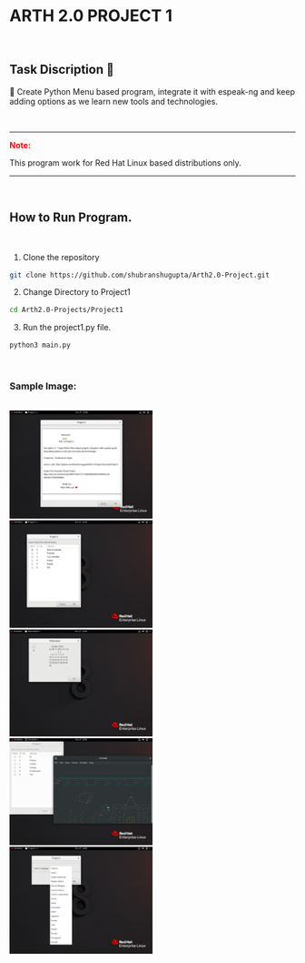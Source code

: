 # ARTH 2.0 PROJECT 1

<br>

## Task Discription 📄

📌 Create Python Menu based program, integrate it with
espeak-ng and keep adding options as we learn new tools and
technologies.

<br>

---

<span style="color:red"><b>Note:</b></span>

This program work for Red Hat Linux based distributions only.

---

<br>

## How to Run Program.

<br>

1. Clone the repository
```bash
git clone https://github.com/shubranshugupta/Arth2.0-Project.git
```

2. Change Directory to Project1
```bash
cd Arth2.0-Projects/Project1
```

3. Run the project1.py file.
```bash
python3 main.py
```

<br>

### Sample Image:

<br>
<img src="static/Img1.png" alt="drawing" width="50%" height="50%"/>

<img src="static/Img2.png" alt="drawing" width="50%" height="50%"/>

<img src="static/Img3.png" alt="drawing" width="50%" height="50%"/>

<img src="static/Img4.png" alt="drawing" width="50%" height="50%"/>

<img src="static/Img5.png" alt="drawing" width="50%" height="50%"/>